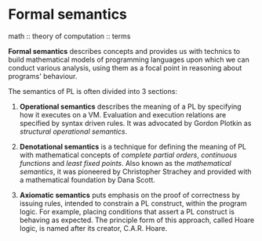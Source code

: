 # Formal semantics

math :: theory of computation :: terms

**Formal semantics** describes concepts and provides us with technics to build mathematical models of programming languages upon which we can conduct various analysis, using them as a focal point in reasoning about programs' behaviour.

The semantics of PL is often divided into 3 sections:

1. **Operational semantics** describes the meaning of a PL by specifying how it executes on a VM. Evaluation and execution relations are specified by syntax driven rules. It was advocated by Gordon Plotkin as *structural operational semantics*.

2. **Denotational semantics** is a technique for defining the meaning of PL with mathematical concepts of *complete partial orders*, *continuous functions* and *least fixed points*. Also known as the *mathematical semantics*, it was pioneered by Christopher Strachey and provided with a mathematical foundation by Dana Scott.

3. **Axiomatic semantics** puts emphasis on the proof of correctness by issuing rules, intended to constrain a PL construct, within the program logic. For example, placing conditions that assert a PL construct is behaving as expected. The principle form of this approach, called Hoare logic, is named after its creator, C.A.R. Hoare.
